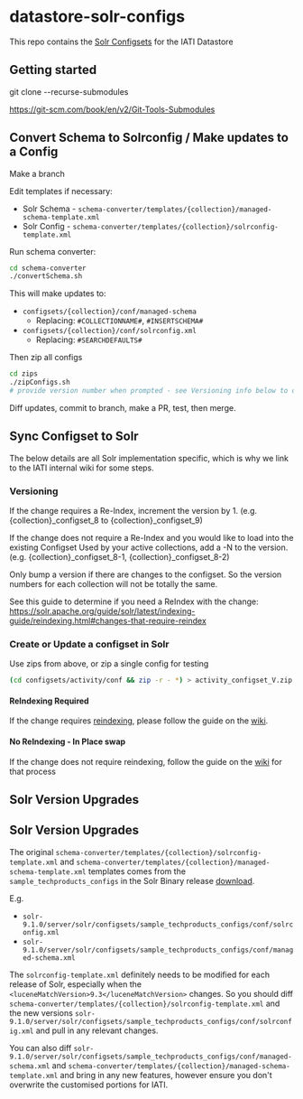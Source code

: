 # datastore-solr-configs

This repo contains the [Solr Configsets](https://solr.apache.org/guide/solr/latest/configuration-guide/config-sets.html) for the IATI Datastore

## Getting started

git clone <url> --recurse-submodules

https://git-scm.com/book/en/v2/Git-Tools-Submodules

## Convert Schema to Solrconfig / Make updates to a Config

Make a branch

Edit templates if necessary:

- Solr Schema - `schema-converter/templates/{collection}/managed-schema-template.xml`
- Solr Config - `schema-converter/templates/{collection}/solrconfig-template.xml`

Run schema converter:

```bash
cd schema-converter
./convertSchema.sh
```

This will make updates to:

- `configsets/{collection}/conf/managed-schema`
  - Replacing: `#COLLECTIONNAME#`, `#INSERTSCHEMA#`
- `configsets/{collection}/conf/solrconfig.xml`
  - Replacing: `#SEARCHDEFAULTS#`

Then zip all configs

```bash
cd zips
./zipConfigs.sh
# provide version number when prompted - see Versioning info below to decide how to version
```

Diff updates, commit to branch, make a PR, test, then merge.

## Sync Configset to Solr

The below details are all Solr implementation specific, which is why we link to the IATI internal wiki for some steps.

### Versioning

If the change requires a Re-Index, increment the version by 1. (e.g. {collection}_configset_8 to {collection}_configset_9)

If the change does not require a Re-Index and you would like to load into the existing Configset Used by your active collections, add a -N to the version. (e.g. {collection}_configset_8-1, {collection}_configset_8-2)

Only bump a version if there are changes to the configset. So the version numbers for each collection will not be totally the same.

See this guide to determine if you need a ReIndex with the change: https://solr.apache.org/guide/solr/latest/indexing-guide/reindexing.html#changes-that-require-reindex

### Create or Update a configset in Solr

Use zips from above, or zip a single config for testing

```bash
(cd configsets/activity/conf && zip -r - *) > activity_configset_V.zip
```

#### ReIndexing Required

If the change requires [reindexing](https://solr.apache.org/guide/solr/latest/indexing-guide/reindexing.html), please follow the guide on the [wiki](https://github.com/IATI/IATI-Internal-Wiki/blob/main/IATI-Unified-Infra/Solr.md).


#### No ReIndexing - In Place swap

If the change does not require reindexing, follow the guide on the [wiki](https://github.com/IATI/IATI-Internal-Wiki/blob/main/IATI-Unified-Infra/Solr.md#updating-solr-config-in-place-no-re-indexing-required) for that process
## Solr Version Upgrades

## Solr Version Upgrades

The original `schema-converter/templates/{collection}/solrconfig-template.xml` and `schema-converter/templates/{collection}/managed-schema-template.xml` templates comes from the `sample_techproducts_configs` in the Solr Binary release [download](https://solr.apache.org/downloads.html). 

E.g. 

- `solr-9.1.0/server/solr/configsets/sample_techproducts_configs/conf/solrconfig.xml`
- `solr-9.1.0/server/solr/configsets/sample_techproducts_configs/conf/managed-schema.xml`

The `solrconfig-template.xml` definitely needs to be modified for each release of Solr, especially when the `<luceneMatchVersion>9.3</luceneMatchVersion>` changes. So you should diff `schema-converter/templates/{collection}/solrconfig-template.xml` and the new versions `solr-9.1.0/server/solr/configsets/sample_techproducts_configs/conf/solrconfig.xml` and pull in any relevant changes.

You can also diff `solr-9.1.0/server/solr/configsets/sample_techproducts_configs/conf/managed-schema.xml` and  `schema-converter/templates/{collection}/managed-schema-template.xml` and bring in any new features, however ensure you don't overwrite the customised portions for IATI.


